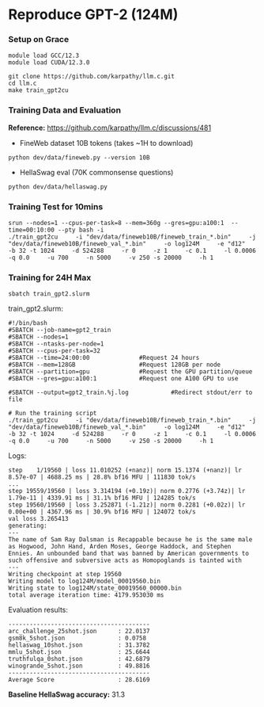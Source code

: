 # Reproduce GPT-2 (124M)

### Setup on Grace
```
module load GCC/12.3
module load CUDA/12.3.0
```
```
git clone https://github.com/karpathy/llm.c.git
cd llm.c
make train_gpt2cu
```

### Training Data and Evaluation 

**Reference:** https://github.com/karpathy/llm.c/discussions/481

- FineWeb dataset 10B tokens (takes ~1H to download)

```
python dev/data/fineweb.py --version 10B
```

- HellaSwag eval (70K commonsense questions)
```
python dev/data/hellaswag.py
```

### Training Test for 10mins
```
srun --nodes=1 --cpus-per-task=8 --mem=360g --gres=gpu:a100:1  --time=00:10:00 --pty bash -i
./train_gpt2cu     -i "dev/data/fineweb10B/fineweb_train_*.bin"     -j "dev/data/fineweb10B/fineweb_val_*.bin"     -o log124M     -e "d12"     -b 32 -t 1024     -d 524288     -r 0     -z 1     -c 0.1     -l 0.0006     -q 0.0     -u 700     -n 5000     -v 250 -s 20000     -h 1
```

### Training for 24H Max
```
sbatch train_gpt2.slurm
```

train_gpt2.slurm:
```
#!/bin/bash
#SBATCH --job-name=gpt2_train
#SBATCH --nodes=1
#SBATCH --ntasks-per-node=1  
#SBATCH --cpus-per-task=32
#SBATCH --time=24:00:00              #Request 24 hours
#SBATCH --mem=128GB                  #Request 128GB per node
#SBATCH --partition=gpu              #Request the GPU partition/queue
#SBATCH --gres=gpu:a100:1            #Request one A100 GPU to use

#SBATCH --output=gpt2_train.%j.log            #Redirect stdout/err to file

# Run the training script
./train_gpt2cu     -i "dev/data/fineweb10B/fineweb_train_*.bin"     -j "dev/data/fineweb10B/fineweb_val_*.bin"     -o log124M     -e "d12"     -b 32 -t 1024     -d 524288     -r 0     -z 1     -c 0.1     -l 0.0006     -q 0.0     -u 700     -n 5000     -v 250 -s 20000     -h 1
```

Logs:
```
step    1/19560 | loss 11.010252 (+nanz)| norm 15.1374 (+nanz)| lr 8.57e-07 | 4688.25 ms | 28.8% bf16 MFU | 111830 tok/s
...
step 19559/19560 | loss 3.314194 (+0.19z)| norm 0.2776 (+3.74z)| lr 1.79e-11 | 4339.91 ms | 31.1% bf16 MFU | 124285 tok/s
step 19560/19560 | loss 3.252871 (-1.21z)| norm 0.2281 (+0.02z)| lr 0.00e+00 | 4367.96 ms | 30.9% bf16 MFU | 124072 tok/s
val loss 3.265413
generating:
---
The name of Sam Ray Dalsman is Recappable because he is the same male as Hogwood, John Hand, Arden Moses, George Haddock, and Stephen Ennies. An unbounded band that was banned by American governments to such offensive and subversive acts as Homopoglands is tainted with
---
Writing checkpoint at step 19560
Writing model to log124M/model_00019560.bin
Writing state to log124M/state_00019560_00000.bin
total average iteration time: 4179.953030 ms
```

Evaluation results:
```
----------------------------------------
arc_challenge_25shot.json      : 22.0137
gsm8k_5shot.json               : 0.0758
hellaswag_10shot.json          : 31.3782
mmlu_5shot.json                : 25.6644
truthfulqa_0shot.json          : 42.6879
winogrande_5shot.json          : 49.8816
----------------------------------------
Average Score                  : 28.6169
```

**Baseline HellaSwag accuracy:** 31.3
